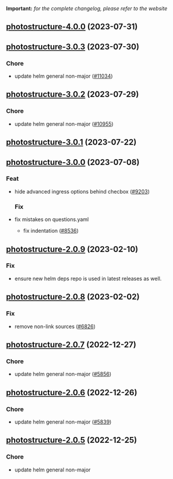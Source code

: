 **Important:**
*for the complete changelog, please refer to the website*













## [photostructure-4.0.0](https://github.com/truecharts/charts/compare/photostructure-3.0.3...photostructure-4.0.0) (2023-07-31)




## [photostructure-3.0.3](https://github.com/truecharts/charts/compare/photostructure-3.0.2...photostructure-3.0.3) (2023-07-30)

### Chore

- update helm general non-major ([#11034](https://github.com/truecharts/charts/issues/11034))
  
  


## [photostructure-3.0.2](https://github.com/truecharts/charts/compare/photostructure-3.0.1...photostructure-3.0.2) (2023-07-29)

### Chore

- update helm general non-major ([#10955](https://github.com/truecharts/charts/issues/10955))
  
  


## [photostructure-3.0.1](https://github.com/truecharts/charts/compare/photostructure-3.0.0...photostructure-3.0.1) (2023-07-22)




## [photostructure-3.0.0](https://github.com/truecharts/charts/compare/photostructure-2.0.9...photostructure-3.0.0) (2023-07-08)

### Feat

- hide advanced ingress options behind checbox ([#9203](https://github.com/truecharts/charts/issues/9203))
  
  ### Fix

- fix mistakes on questions.yaml
  - fix indentation ([#8536](https://github.com/truecharts/charts/issues/8536))
  
  


## [photostructure-2.0.9](https://github.com/truecharts/charts/compare/photostructure-2.0.8...photostructure-2.0.9) (2023-02-10)

### Fix

- ensure new helm deps repo is used in latest releases as well.
  
  


## [photostructure-2.0.8](https://github.com/truecharts/charts/compare/photostructure-2.0.7...photostructure-2.0.8) (2023-02-02)

### Fix

- remove non-link sources ([#6826](https://github.com/truecharts/charts/issues/6826))
  
  


## [photostructure-2.0.7](https://github.com/truecharts/charts/compare/photostructure-2.0.6...photostructure-2.0.7) (2022-12-27)

### Chore

- update helm general non-major ([#5856](https://github.com/truecharts/charts/issues/5856))
  
  


## [photostructure-2.0.6](https://github.com/truecharts/charts/compare/photostructure-2.0.5...photostructure-2.0.6) (2022-12-26)

### Chore

- update helm general non-major ([#5839](https://github.com/truecharts/charts/issues/5839))
  
  


## [photostructure-2.0.5](https://github.com/truecharts/charts/compare/photostructure-2.0.4...photostructure-2.0.5) (2022-12-25)

### Chore

- update helm general non-major
  
